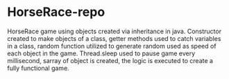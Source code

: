 # HorseRace-repo
HorseRace game using objects created via inheritance in java. Constructor created to make objects of a class, getter methods used to catch variables in a class, random function utilized to generate random used as speed of each object in the game. Thread.sleep used to pause game every millisecond, sarray of object is created, the logic is executed to create a fully functional game.

